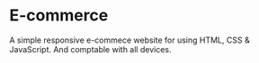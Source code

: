 # E-commerce
A simple responsive e-commece website for using HTML, CSS &amp; JavaScript. And comptable with all devices.
